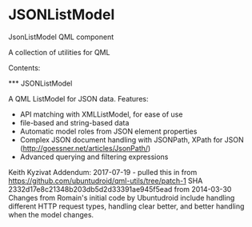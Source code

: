 # JSONListModel
JsonListModel QML component

A collection of utilities for QML

Contents:

*** JSONListModel

A QML ListModel for JSON data.
Features:
  - API matching with XMLListModel, for ease of use
  - file-based and string-based data
  - Automatic model roles from JSON element properties
  - Complex JSON document handling with JSONPath, XPath for JSON (http://goessner.net/articles/JsonPath/)
  - Advanced querying and filtering expressions

Keith Kyzivat Addendum:
2017-07-19 - pulled this in from
https://github.com/ubuntudroid/qml-utils/tree/patch-1 SHA 2332d17e8c21348b203db5d2d33391ae945f5ead from 2014-03-30
Changes from Romain's initial code by Ubuntudroid include handling different HTTP request types, handling clear better, and better handling when the model changes.
